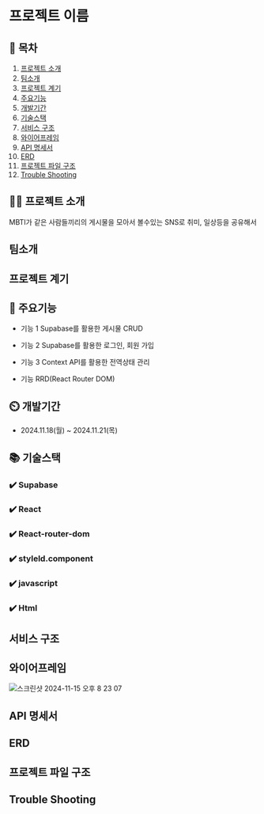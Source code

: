 # 프로젝트 이름

## 📖 목차
1. [프로젝트 소개](#프로젝트-소개)
2. [팀소개](#팀소개)
3. [프로젝트 계기](#프로젝트-계기)
4. [주요기능](#주요기능)
5. [개발기간](#개발기간)
6. [기술스택](#기술스택)
7. [서비스 구조](#서비스-구조)
8. [와이어프레임](#와이어프레임)
9. [API 명세서](#API-명세서)
10. [ERD](#ERD)
11. [프로젝트 파일 구조](#프로젝트-파일-구조)
12. [Trouble Shooting](#trouble-shooting)
    
## 👨‍🏫 프로젝트 소개
  MBTI가  같은 사람들끼리의 게시물을 모아서 볼수있는 SNS로 취미, 일상등을 공유해서 
## 팀소개


## 프로젝트 계기


## 💜 주요기능

- 기능 1 Supabase를 활용한 게시물  CRUD

- 기능 2 Supabase를 활용한 로그인, 회원 가입

- 기능 3 Context API를 활용한 전역상태 관리

- 기능 RRD(React Router DOM) 


## ⏲️ 개발기간
- 2024.11.18(월) ~ 2024.11.21(목)

## 📚️ 기술스택

### ✔️ Supabase 

### ✔️ React 

### ✔️ React-router-dom

### ✔️ styleld.component 

### ✔️ javascript

### ✔️  Html 

## 서비스 구조
 


## 와이어프레임


![스크린샷 2024-11-15 오후 8 23 07](https://github.com/user-attachments/assets/61c4e5cf-9cad-4fdd-9c59-331f5174d542)


## API 명세서


## ERD


## 프로젝트 파일 구조




## Trouble Shooting
